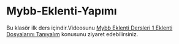 Mybb-Eklenti-Yapımı
===================

Bu klasör ilk ders içindir.Videosunu <a href="http://www.emrekarakaya.com.tr/mybb-eklenti-yapimi-ders-1-eklentiyi-taniyalim/" target="_blank">Mybb Eklenti Dersleri 1 Eklenti Dosyalarını Tanıyalım</a> konusunu ziyaret edebilirsiniz.
